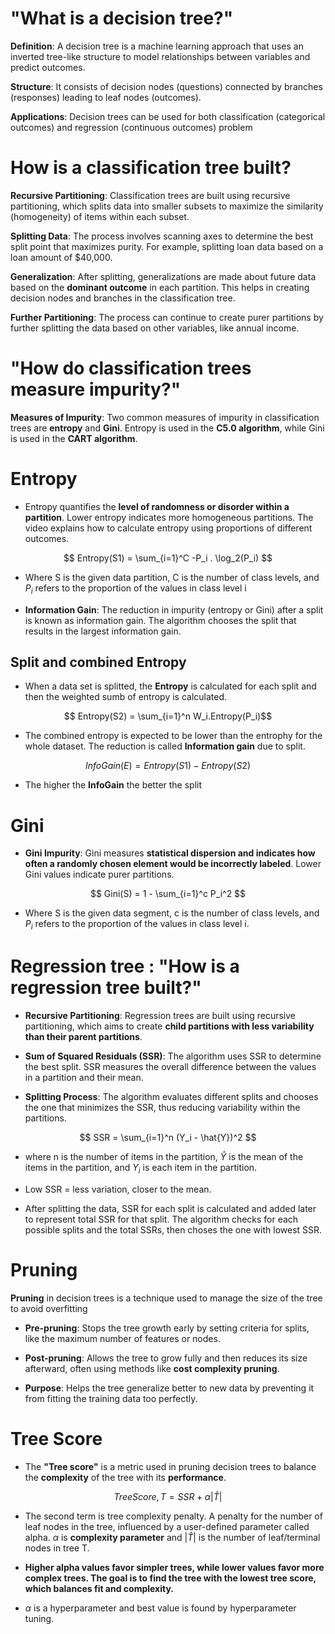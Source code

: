 
# "What is a decision tree?"

**Definition**: A decision tree is a machine learning approach that uses an inverted tree-like structure to model relationships between variables and predict outcomes.

**Structure**: It consists of decision nodes (questions) connected by branches (responses) leading to leaf nodes (outcomes).

**Applications**: Decision trees can be used for both classification (categorical outcomes) and regression (continuous outcomes) problem

# How is a classification tree built?

**Recursive Partitioning**: Classification trees are built using recursive partitioning, which splits data into smaller subsets to maximize the similarity (homogeneity) of items within each subset.

**Splitting Data**: The process involves scanning axes to determine the best split point that maximizes purity. For example, splitting loan data based on a loan amount of $40,000.

**Generalization**: After splitting, generalizations are made about future data based on the **dominant outcome** in each partition. This helps in creating decision nodes and branches in the classification tree.

**Further Partitioning**: The process can continue to create purer partitions by further splitting the data based on other variables, like annual income.

# "How do classification trees measure impurity?"

**Measures of Impurity**: Two common measures of impurity in classification trees are **entropy** and **Gini**. Entropy is used in the **C5.0 algorithm**, while Gini is used in the **CART algorithm**.

# Entropy

- Entropy quantifies the **level of randomness or disorder within a partition**. Lower entropy indicates more homogeneous partitions. The video explains how to calculate entropy using proportions of different outcomes.

$$
Entropy(S1) = \sum_{i=1}^C -P_i . \log_2(P_i)
$$

- Where S is the given data partition, C is the number of class levels, and $P_i$ refers to the proportion of the values in class level i

- **Information Gain**: The reduction in impurity (entropy or Gini) after a split is known as information gain. The algorithm chooses the split that results in the largest information gain.

## Split and combined Entropy

- When a data set is splitted, the **Entropy** is calculated for each split and then the weighted sumb of entropy is calculated.

$$ Entropy(S2) = \sum_{i=1}^n W_i.Entropy(P_i)$$

- The combined entropy is expected to be lower than the entrophy for the whole dataset. The reduction is called **Information gain** due to split.

$$ InfoGain(E) = Entropy(S1) - Entropy(S2) $$

- The higher the **InfoGain** the better the split

# Gini

- **Gini Impurity**: Gini measures **statistical dispersion and indicates how often a randomly chosen element would be incorrectly labeled**. Lower Gini values indicate purer partitions.
  
$$ Gini(S) = 1 - \sum_{i=1}^c P_i^2 $$

- Where S is the given data segment, c is the number of class levels, and $P_i$ refers to the proportion of the values in class level i.

# Regression tree : "How is a regression tree built?"

- **Recursive Partitioning**: Regression trees are built using recursive partitioning, which aims to create **child partitions with less variability than their parent partitions**.

- **Sum of Squared Residuals (SSR)**: The algorithm uses SSR to determine the best split. SSR measures the overall difference between the values in a partition and their mean.

- **Splitting Process**: The algorithm evaluates different splits and chooses the one that minimizes the SSR, thus reducing variability within the partitions.
  
$$ SSR = \sum_{i=1}^n (Y_i - \hat{Y})^2 $$

- where n is the number of items in the partition, $\hat{Y}$ is the mean of the items in the partition, and $Y_i$ is each item in the partition.

- Low SSR = less variation, closer to the mean.

- After splitting the data, SSR for each split is calculated and added later to represent total SSR for that split. The algorithm checks for each possible splits and the total SSRs, then choses the one with lowest SSR.

# Pruning

**Pruning** in decision trees is a technique used to manage the size of the tree to avoid overfitting

- **Pre-pruning**: Stops the tree growth early by setting criteria for splits, like the maximum number of features or nodes.

- **Post-pruning**: Allows the tree to grow fully and then reduces its size afterward, often using methods like **cost complexity pruning**.

- **Purpose**: Helps the tree generalize better to new data by preventing it from fitting the training data too perfectly.

# Tree Score

- The **"Tree score"** is a metric used in pruning decision trees to balance the **complexity** of the tree with its **performance**.

$$ Tree Score, T = SSR + \alpha|\hat{T}|$$

- The second term is tree complexity penalty. A penalty for the number of leaf nodes in the tree, influenced by a user-defined parameter called alpha. $\alpha$ is **complexity parameter** and $|\hat{T}|$ is the number of leaf/terminal nodes in tree T.

- **Higher alpha values favor simpler trees, while lower values favor more complex trees. The goal is to find the tree with the lowest tree score, which balances fit and complexity.**
- $\alpha$ is a hyperparameter and best value is found by hyperparameter tuning.
